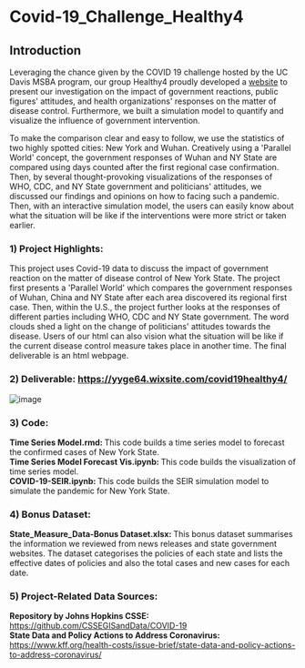 # Covid-19_Challenge_Healthy4

## Introduction

Leveraging the chance given by the COVID 19 challenge hosted by the UC Davis MSBA program, our group Healthy4 proudly developed a [website](https://yyge64.wixsite.com/covid19healthy4) to present our investigation on the impact of government reactions, public figures' attitudes, and health organizations' responses on the matter of disease control. Furthermore, we built a simulation model to quantify and visualize the influence of government intervention. 

To make the comparison clear and easy to follow, we use the statistics of two highly spotted cities: New York and Wuhan. Creatively using a 'Parallel World' concept, the government responses of Wuhan and NY State are compared using days counted after the first regional case confirmation. Then, by several thought-provoking visualizations of the responses of WHO, CDC, and NY State government and politicians' attitudes, we discussed our findings and opinions on how to facing such a pandemic. Then, with an interactive simulation model, the users can easily know about what the situation will be like if the interventions were more strict or taken earlier. 

### 1) Project Highlights: <br>
This project uses Covid-19 data to discuss the impact of government reaction on the matter of disease control of New York State. The project first presents a 'Parallel World' which compares the government responses of Wuhan, China and NY State after each area discovered its regional first case. Then, within the U.S., the project further looks at the responses of different parties including WHO, CDC and NY State government. The word clouds shed a light on the change of politicians' attitudes towards the disease. Users of our html can also vision what the situation will be like if the current disease control measure takes place in another time. The final deliverable is an html webpage.

### 2) Deliverable: https://yyge64.wixsite.com/covid19healthy4/ <br>
![image](https://github.com/yvettepeng/Covid-19_Challenge_Healthy4/blob/master/Screen%20Shot%202020-04-15%20at%2008.49.18.png)
### 3) Code: <br>
<b>Time Series Model.rmd: </b> This code builds a time series model to forecast the confirmed cases of New York State. <br>
<b>Time Series Model Forecast Vis.ipynb: </b> This code builds the visualization of time series model. <br>
<b>COVID-19-SEIR.ipynb: </b> This code builds the SEIR simulation model to simulate the pandemic for New York State.

### 4) Bonus Dataset:
<b>State_Measure_Data-Bonus Dataset.xlsx: </b> This bonus dataset summarises the information we reviewed from news releases and state government websites. The dataset categorises the policies of each state and lists the effective dates of policies  and also the total cases and new cases for each date.

### 5) Project-Related Data Sources:
<b>Repository by Johns Hopkins CSSE: </b> https://github.com/CSSEGISandData/COVID-19 <br>
<b>State Data and Policy Actions to Address Coronavirus: </b> https://www.kff.org/health-costs/issue-brief/state-data-and-policy-actions-to-address-coronavirus/
